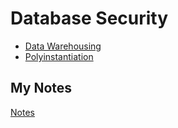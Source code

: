 # Database Security
- [Data Warehousing](data-warehousing.md)
- [Polyinstantiation](polyinstantiation.md)
## My Notes
[Notes](mynotes/database-security-notes.md)
